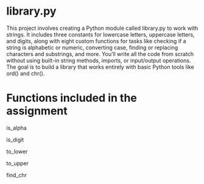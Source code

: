 # library.py
This project involves creating a Python module called library.py to work with strings. It includes three constants for lowercase letters, uppercase letters, and digits, along with eight custom functions for tasks like checking if a string is alphabetic or numeric, converting case, finding or replacing characters and substrings, and more. You’ll write all the code from scratch without using built-in string methods, imports, or input/output operations. The goal is to build a library that works entirely with basic Python tools like ord() and chr().

# Functions included in the assignment
is_alpha 

is_digit 

to_lower 

to_upper 

find_chr

